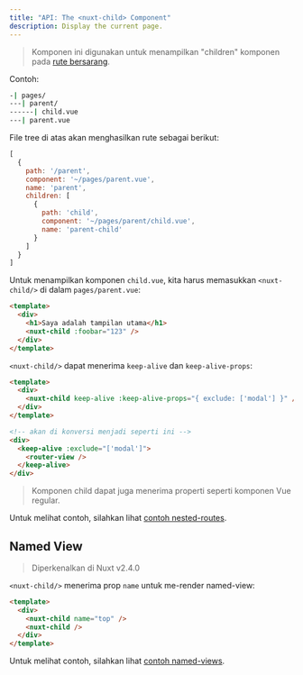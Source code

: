 ```yaml
---
title: "API: The <nuxt-child> Component"
description: Display the current page.
---
```


> Komponen ini digunakan untuk menampilkan "children" komponen pada [rute bersarang](/guide/routing#nested-routes).

Contoh:

```bash
-| pages/
---| parent/
------| child.vue
---| parent.vue
```

File tree di atas akan menghasilkan rute sebagai berikut:

```js
[
  {
    path: '/parent',
    component: '~/pages/parent.vue',
    name: 'parent',
    children: [
      {
        path: 'child',
        component: '~/pages/parent/child.vue',
        name: 'parent-child'
      }
    ]
  }
]
```

Untuk menampilkan komponen `child.vue`, kita harus memasukkan `<nuxt-child/>` di dalam `pages/parent.vue`:

```html
<template>
  <div>
    <h1>Saya adalah tampilan utama</h1>
    <nuxt-child :foobar="123" />
  </div>
</template>
```

`<nuxt-child/>` dapat menerima `keep-alive` dan `keep-alive-props`:

```html
<template>
  <div>
    <nuxt-child keep-alive :keep-alive-props="{ exclude: ['modal'] }" />
  </div>
</template>

<!-- akan di konversi menjadi seperti ini -->
<div>
  <keep-alive :exclude="['modal']">
    <router-view />
  </keep-alive>
</div>
```

> Komponen child dapat juga menerima properti seperti komponen Vue regular.

Untuk melihat contoh, silahkan lihat [contoh nested-routes](/examples/nested-routes).

## Named View

> Diperkenalkan di Nuxt v2.4.0

`<nuxt-child/>` menerima prop `name` untuk me-render named-view:

```html
<template>
  <div>
    <nuxt-child name="top" />
    <nuxt-child />
  </div>
</template>
```

Untuk melihat contoh, silahkan lihat [contoh named-views](/examples/named-views).
